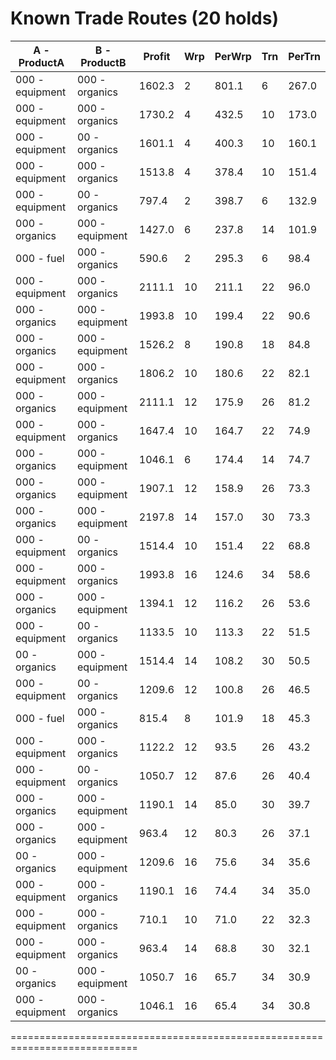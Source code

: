 Known Trade Routes (20 holds)
============================================================================
| A   - ProductA  | B   - ProductB  | Profit | Wrp | PerWrp | Trn | PerTrn |
|-----------------|-----------------|--------|-----|--------|-----|--------|
| 000 - equipment | 000 - organics  | 1602.3 | 2   | 801.1  | 6   | 267.0  |
| 000 - equipment | 000 - organics  | 1730.2 | 4   | 432.5  | 10  | 173.0  |
| 000 - equipment | 00  - organics  | 1601.1 | 4   | 400.3  | 10  | 160.1  |
| 000 - equipment | 000 - organics  | 1513.8 | 4   | 378.4  | 10  | 151.4  |
| 000 - equipment | 00  - organics  | 797.4  | 2   | 398.7  | 6   | 132.9  |
| 000 - organics  | 000 - equipment | 1427.0 | 6   | 237.8  | 14  | 101.9  |
| 000 - fuel      | 000 - organics  | 590.6  | 2   | 295.3  | 6   | 98.4   |
| 000 - equipment | 000 - organics  | 2111.1 | 10  | 211.1  | 22  | 96.0   |
| 000 - organics  | 000 - equipment | 1993.8 | 10  | 199.4  | 22  | 90.6   |
| 000 - organics  | 000 - equipment | 1526.2 | 8   | 190.8  | 18  | 84.8   |
| 000 - equipment | 000 - organics  | 1806.2 | 10  | 180.6  | 22  | 82.1   |
| 000 - organics  | 000 - equipment | 2111.1 | 12  | 175.9  | 26  | 81.2   |
| 000 - equipment | 000 - organics  | 1647.4 | 10  | 164.7  | 22  | 74.9   |
| 000 - organics  | 000 - equipment | 1046.1 | 6   | 174.4  | 14  | 74.7   |
| 000 - organics  | 000 - equipment | 1907.1 | 12  | 158.9  | 26  | 73.3   |
| 000 - organics  | 000 - equipment | 2197.8 | 14  | 157.0  | 30  | 73.3   |
| 000 - equipment | 00  - organics  | 1514.4 | 10  | 151.4  | 22  | 68.8   |
| 000 - equipment | 000 - organics  | 1993.8 | 16  | 124.6  | 34  | 58.6   |
| 000 - organics  | 000 - equipment | 1394.1 | 12  | 116.2  | 26  | 53.6   |
| 000 - equipment | 00  - organics  | 1133.5 | 10  | 113.3  | 22  | 51.5   |
| 00  - organics  | 000 - equipment | 1514.4 | 14  | 108.2  | 30  | 50.5   |
| 000 - equipment | 00  - organics  | 1209.6 | 12  | 100.8  | 26  | 46.5   |
| 000 - fuel      | 000 - organics  | 815.4  | 8   | 101.9  | 18  | 45.3   |
| 000 - equipment | 000 - organics  | 1122.2 | 12  | 93.5   | 26  | 43.2   |
| 000 - equipment | 00  - organics  | 1050.7 | 12  | 87.6   | 26  | 40.4   |
| 000 - organics  | 000 - equipment | 1190.1 | 14  | 85.0   | 30  | 39.7   |
| 000 - organics  | 000 - equipment | 963.4  | 12  | 80.3   | 26  | 37.1   |
| 00  - organics  | 000 - equipment | 1209.6 | 16  | 75.6   | 34  | 35.6   |
| 000 - equipment | 000 - organics  | 1190.1 | 16  | 74.4   | 34  | 35.0   |
| 000 - equipment | 000 - organics  | 710.1  | 10  | 71.0   | 22  | 32.3   |
| 000 - equipment | 000 - organics  | 963.4  | 14  | 68.8   | 30  | 32.1   |
| 00  - organics  | 000 - equipment | 1050.7 | 16  | 65.7   | 34  | 30.9   |
| 000 - equipment | 000 - organics  | 1046.1 | 16  | 65.4   | 34  | 30.8   |
============================================================================
